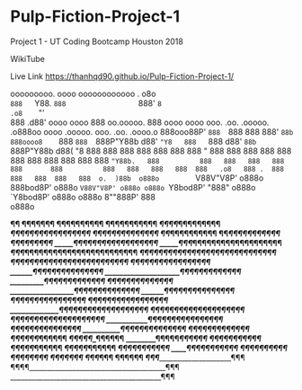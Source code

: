 # Pulp-Fiction-Project-1
Project 1 - UT Coding Bootcamp Houston 2018

WikiTube

Live Link
https://thanhqd90.github.io/Pulp-Fiction-Project-1/


ooooooooo.               oooo                  oooooooooooo                                       .    o8o                                 
`888   `Y88.             `888                  `888'     `8                                     .o8    `"'                                 
 888   .d88' oooo  oooo   888  oo.ooooo.        888         oooo  oooo  ooo. .oo.    .ooooo.  .o888oo oooo   .ooooo.  ooo. .oo.    .oooo.o 
 888ooo88P'  `888  `888   888   888' `88b       888oooo8    `888  `888  `888P"Y88b  d88' `"Y8   888   `888  d88' `88b `888P"Y88b  d88(  "8 
 888          888   888   888   888   888       888    "     888   888   888   888  888         888    888  888   888  888   888  `"Y88b.  
 888          888   888   888   888   888       888          888   888   888   888  888   .o8   888 .  888  888   888  888   888  o.  )88b 
o888o         `V88V"V8P' o888o  888bod8P'      o888o         `V88V"V8P' o888o o888o `Y8bod8P'   "888" o888o `Y8bod8P' o888o o888o 8""888P' 
                                888                                                                                                        
                               o888o  



______¶¶
______¶¶______________¶¶¶¶¶
______¶¶¶____________¶¶¶¶¶¶¶
______¶¶¶____________¶¶¶¶¶¶¶¶
_____¶¶¶¶___________¶¶¶¶¶¶¶¶¶
___¶¶¶¶¶¶¶__________¶¶¶¶¶¶¶¶¶¶
___¶¶¶¶_____________¶¶¶¶¶¶¶¶¶¶
____¶¶_______________¶¶¶¶¶¶¶¶¶¶
____¶¶_____________¶¶¶¶¶¶¶¶¶¶¶
_____¶¶_______________¶¶¶¶¶¶¶
_____¶¶__________¶¶¶¶¶¶¶¶¶¶¶¶¶¶¶¶
_____¶¶¶_______¶¶¶¶¶¶¶¶¶¶¶¶¶¶¶¶¶¶¶
_____¶¶¶___¶¶¶¶¶¶¶¶¶¶¶¶¶¶¶¶¶¶¶¶¶¶¶¶
______¶¶¶¶¶¶¶¶¶¶¶__¶¶¶¶¶¶¶¶¶¶¶¶¶¶¶¶¶¶
______¶¶¶¶¶¶¶¶____¶¶¶¶¶¶¶¶¶¶¶¶¶___¶¶¶¶
__________________¶¶¶¶¶¶¶¶¶¶¶¶¶____¶¶¶¶
___________________¶¶¶¶¶¶¶¶¶¶¶______¶¶¶¶
____________________¶¶¶¶¶¶¶¶¶¶_______¶¶¶
___________________¶¶¶¶¶¶¶¶¶¶_________¶¶¶
__________________¶¶¶¶¶¶¶¶¶¶¶_________¶¶¶
_________________¶¶¶¶¶¶¶¶¶¶¶¶__________¶¶
________________¶¶¶¶¶¶¶¶¶¶¶¶¶__________¶¶
_______________¶¶¶¶¶¶¶¶¶¶¶¶¶¶___________¶¶
______________¶¶¶¶¶¶¶¶¶¶¶¶¶¶¶___________¶¶
_____________¶¶¶¶¶¶¶¶¶¶¶¶¶¶¶¶___________¶¶¶
____________¶¶¶¶¶¶¶¶¶¶¶¶¶¶¶¶¶___________¶_¶¶
____________¶¶¶¶¶¶¶¶¶¶¶¶¶¶¶¶¶¶_____________¶¶
___________¶¶¶¶¶¶¶¶____¶¶¶¶¶¶¶¶
___________¶¶¶¶¶¶¶______¶¶¶¶¶¶¶¶
__________¶¶¶¶¶¶¶________¶¶¶¶¶¶¶
__________¶¶¶¶¶¶__________¶¶¶¶¶¶¶
_________¶¶¶¶¶¶____________¶¶¶¶¶¶
_________¶¶¶¶¶______________¶¶¶¶¶¶
________¶¶¶¶¶________________¶¶¶¶¶¶
_______¶¶¶¶¶__________________¶¶¶¶¶¶
______¶¶¶¶¶_____________________¶¶¶¶¶¶
_____¶¶¶¶¶_______________________¶¶¶¶¶¶
_____¶¶¶¶¶________________________¶¶¶¶¶¶
____¶¶¶¶¶__________________________¶¶¶¶¶¶
____¶¶¶¶____________________________¶¶¶¶¶¶
___¶¶¶¶_______________________________¶¶¶¶
___¶¶¶_________________________________¶¶¶¶
___¶¶¶__________________________________¶¶¶
__¶¶¶____________________________________¶¶¶
_¶¶¶_____________________________________¶¶¶
¶¶¶¶______________________________________¶¶¶
__________________________________________¶¶¶

